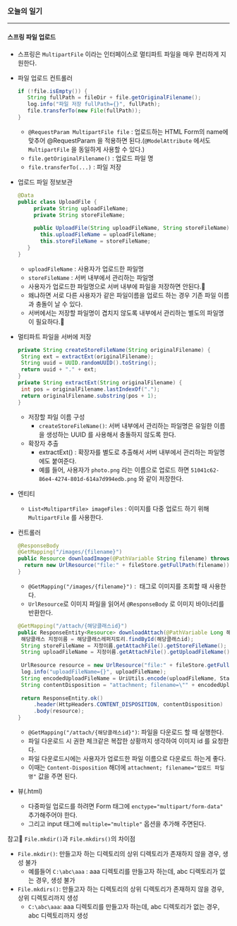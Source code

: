 ### 오늘의 일기
---
#### 스프링 파일 업로드
+ 스프링은 `MultipartFile` 이라는 인터페이스로 멀티파트 파일을 매우 편리하게 지원한다.
+ 파일 업로드 컨트롤러
  ```java
  if (!file.isEmpty()) {
     String fullPath = fileDir + file.getOriginalFilename();
     log.info("파일 저장 fullPath={}", fullPath);
     file.transferTo(new File(fullPath));
  }
  ```
  + `@RequestParam MultipartFile file` : 업로드하는 HTML Form의 name에 맞추어 @RequestParam 을 적용하면 된다.(`@ModelAttribute` 에서도 `MultipartFile` 을 동일하게 사용할 수 있다.)
  + `file.getOriginalFilename()` : 업로드 파일 명
  + `file.transferTo(...)` : 파일 저장
 
+ 업로드 파일 정보보관
  ```java
  @Data
  public class UploadFile {
       private String uploadFileName;
       private String storeFileName;
       
       public UploadFile(String uploadFileName, String storeFileName) {
         this.uploadFileName = uploadFileName;
         this.storeFileName = storeFileName;
     }
  }
  ```
  + `uploadFileName` : 사용자가 업로드한 파일명
  + `storeFileName` : 서버 내부에서 관리하는 파일명
  + 사용자가 업로드한 파일명으로 서버 내부에 파일을 저장하면 안된다.🎃
  + 왜냐하면 서로 다른 사용자가 같은 파일이름을 업로드 하는 경우 기존 파일 이름과 충돌이 날 수 있다. 
  + 서버에서는 저장할 파일명이 겹치지 않도록 내부에서 관리하는 별도의 파일명이 필요하다.🎃

+ 멀티파트 파일을 서버에 저장
    ```java
    private String createStoreFileName(String originalFilename) {
     String ext = extractExt(originalFilename);
     String uuid = UUID.randomUUID().toString();
     return uuid + "." + ext;
   }
   private String extractExt(String originalFilename) {
     int pos = originalFilename.lastIndexOf(".");
     return originalFilename.substring(pos + 1);
   }
   ```
  + 저장할 파일 이름 구성
    + `createStoreFileName()`: 서버 내부에서 관리하는 파일명은 유일한 이름을 생성하는 UUID 를 사용해서 충돌하지 않도록 한다. 
  + 확장자 추출
    + extractExt() : 확장자를 별도로 추출해서 서버 내부에서 관리하는 파일명에도 붙여준다. 
    + 예를 들어, 사용자가 `photo.png` 라는 이름으로 업로드 하면 `51041c62-86e4-4274-801d-614a7d994edb.png` 와 같이 저장한다.
+ 엔티티
  + `List<MultipartFile> imageFiles` : 이미지를 다중 업로드 하기 위해 `MultipartFile` 를 사용한다.

+ 컨트롤러
  ```java
  @ResponseBody
  @GetMapping("/images/{filename}")
  public Resource downloadImage(@PathVariable String filename) throws MalformedURLException {
    return new UrlResource("file:" + fileStore.getFullPath(filename));
  }
  ```
  + `@GetMapping("/images/{filename}")` : <img> 태그로 이미지를 조회할 때 사용한다. 
  + `UrlResource`로 이미지 파일을 읽어서 `@ResponseBody` 로 이미지 바이너리를 반환한다.
  ```java
  @GetMapping("/attach/{해당클래스id}")
  public ResponseEntity<Resource> downloadAttach(@PathVariable Long 해당클래스id) throws MalformedURLException {
   해당클래스 지정이름 = 해당클래스레퍼지토리.findById(해당클래스id);
   String storeFileName = 지정이름.getAttachFile().getStoreFileName();
   String uploadFileName = 지정이름.getAttachFile().getUploadFileName();
   
   UrlResource resource = new UrlResource("file:" + fileStore.getFullPath(storeFileName));
   log.info("uploadFileName={}", uploadFileName);
   String encodedUploadFileName = UriUtils.encode(uploadFileName, StandardCharsets.UTF_8);
   String contentDisposition = "attachment; filename=\"" + encodedUploadFileName + "\""; // attachment; filename="업로드 파일명" 값 주기
   
   return ResponseEntity.ok()
       .header(HttpHeaders.CONTENT_DISPOSITION, contentDisposition)
       .body(resource);
  }
  ```
  + `@GetMapping("/attach/{해당클래스id}")`: 파일을 다운로드 할 때 실행한다.
  + 파일 다운로드 시 권한 체크같은 복잡한 상황까지 생각하여 이미지 id 를 요청한다.
  + 파일 다운로드시에는 사용자가 업로드한 파일 이름으로 다운로드 하는게 좋다. 
  + 이때는 `Content-Disposition` 해더에 `attachment; filename="업로드 파일명"` 값을 주면 된다.

+ 뷰(.html)
  + 다중파일 업로드를 하려면 Form 태그에 `enctype="multipart/form-data"` 추가해주어야 한다.
  + 그리고 input 태그에 `multiple="multiple"` 옵션을 추가해 주면된다.


참고📢 `File.mkdir()`과 `File.mkdirs()`의 차이점  
+ `File.mkdir()`: 만들고자 하는 디렉토리의 상위 디렉토리가 존재하지 않을 경우, 생성 불가
  + 예를들어 `C:\abc\aaa` : aaa 디렉토리를 만들고자 하는데, abc 디렉토리가 없는 경우, 생성 불가
+ `File.mkdirs()`: 만들고자 하는 디렉토리의 상위 디렉토리가 존재하지 않을 경우, 상위 디렉토리까지 생성
  + `C:\abc\aaa`: aaa 디렉토리를 만들고자 하는데, abc 디렉토리가 없는 경우, abc 디렉토리까지 생성













  
